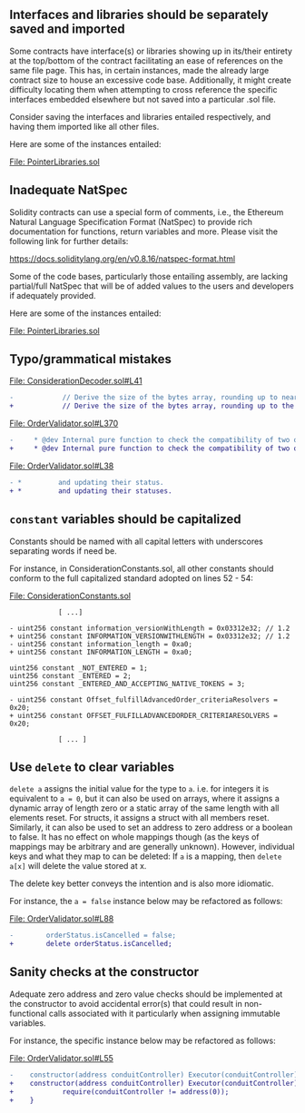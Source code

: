 ## Interfaces and libraries should be separately saved and imported
Some contracts have interface(s) or libraries showing up in its/their entirety at the top/bottom of the contract facilitating an ease of references on the same file page. This has, in certain instances, made the already large contract size to house an excessive code base. Additionally, it might create difficulty locating them when attempting to cross reference the specific interfaces embedded elsewhere but not saved into a particular .sol file. 

Consider saving the interfaces and libraries entailed respectively, and having them imported like all other files.

Here are some of the instances entailed:

[File: PointerLibraries.sol](https://github.com/ProjectOpenSea/seaport/blob/5de7302bc773d9821ba4759e47fc981680911ea0/contracts/helpers/PointerLibraries.sol)

## Inadequate NatSpec
Solidity contracts can use a special form of comments, i.e., the Ethereum Natural Language Specification Format (NatSpec) to provide rich documentation for functions, return variables and more. Please visit the following link for further details:

https://docs.soliditylang.org/en/v0.8.16/natspec-format.html

Some of the code bases, particularly those entailing assembly, are lacking partial/full NatSpec that will be of added values to the users and developers if adequately provided.

Here are some of the instances entailed:

[File: PointerLibraries.sol](https://github.com/ProjectOpenSea/seaport/blob/5de7302bc773d9821ba4759e47fc981680911ea0/contracts/helpers/PointerLibraries.sol)

## Typo/grammatical mistakes
[File: ConsiderationDecoder.sol#L41](https://github.com/ProjectOpenSea/seaport/blob/5de7302bc773d9821ba4759e47fc981680911ea0/contracts/lib/ConsiderationDecoder.sol#L41)

```diff
-            // Derive the size of the bytes array, rounding up to nearest word
+            // Derive the size of the bytes array, rounding up to the nearest word
```
[File: OrderValidator.sol#L370](https://github.com/ProjectOpenSea/seaport/blob/5de7302bc773d9821ba4759e47fc981680911ea0/contracts/lib/OrderValidator.sol#L370)

```diff
-     * @dev Internal pure function to check the compatibility of two offer
+     * @dev Internal pure function to check the compatibility of two offers
```
[File: OrderValidator.sol#L38](https://github.com/ProjectOpenSea/seaport/blob/5de7302bc773d9821ba4759e47fc981680911ea0/contracts/lib/OrderValidator.sol#L38)

```diff
- *         and updating their status.
+ *         and updating their statuses.
```
## `constant` variables should be capitalized
Constants should be named with all capital letters with underscores separating words if need be. 

For instance, in ConsiderationConstants.sol, all other constants should conform to the full capitalized standard adopted on lines 52 - 54:

[File: ConsiderationConstants.sol](https://github.com/ProjectOpenSea/seaport/blob/5de7302bc773d9821ba4759e47fc981680911ea0/contracts/lib/ConsiderationConstants.sol)

```solidity
            [ ...]

- uint256 constant information_versionWithLength = 0x03312e32; // 1.2
+ uint256 constant INFORMATION_VERSIONWITHLENGTH = 0x03312e32; // 1.2
- uint256 constant information_length = 0xa0;
+ uint256 constant INFORMATION_LENGTH = 0xa0;

uint256 constant _NOT_ENTERED = 1;
uint256 constant _ENTERED = 2;
uint256 constant _ENTERED_AND_ACCEPTING_NATIVE_TOKENS = 3;

- uint256 constant Offset_fulfillAdvancedOrder_criteriaResolvers = 0x20;
+ uint256 constant OFFSET_FULFILLADVANCEDORDER_CRITERIARESOLVERS = 0x20;

            [ ... ]
```
## Use `delete` to clear variables
`delete a` assigns the initial value for the type to `a`. i.e. for integers it is equivalent to `a = 0`, but it can also be used on arrays, where it assigns a dynamic array of length zero or a static array of the same length with all elements reset. For structs, it assigns a struct with all members reset. Similarly, it can also be used to set an address to zero address or a boolean to false. It has no effect on whole mappings though (as the keys of mappings may be arbitrary and are generally unknown). However, individual keys and what they map to can be deleted: If `a` is a mapping, then `delete a[x]` will delete the value stored at x.

The delete key better conveys the intention and is also more idiomatic.

For instance, the `a = false` instance below may be refactored as follows:

[File: OrderValidator.sol#L88](https://github.com/ProjectOpenSea/seaport/blob/5de7302bc773d9821ba4759e47fc981680911ea0/contracts/lib/OrderValidator.sol#L88)

```diff
-        orderStatus.isCancelled = false;
+        delete orderStatus.isCancelled;
```
## Sanity checks at the constructor
Adequate zero address and zero value checks should be implemented at the constructor to avoid accidental error(s) that could result in non-functional calls associated with it particularly when assigning immutable variables.

For instance, the specific instance below may be refactored as follows:

[File: OrderValidator.sol#L55](https://github.com/ProjectOpenSea/seaport/blob/5de7302bc773d9821ba4759e47fc981680911ea0/contracts/lib/OrderValidator.sol#L55)

```diff
-    constructor(address conduitController) Executor(conduitController) {}
+    constructor(address conduitController) Executor(conduitController) {
+            require(conduitController != address(0));
+    }
```